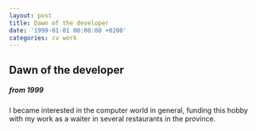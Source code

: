 ```yaml
---
layout: post
title: Dawn of the developer
date: '1999-01-01 00:00:00 +0200'
categories: cv work
---
```


## Dawn of the developer

##### from 1999

I became interested in the computer world in general, funding this hobby with my work as a waiter in several restaurants in the province.
